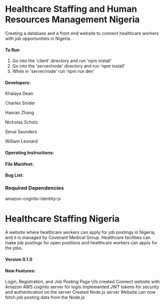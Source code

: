 # Healthcare Staffing and Human Resources Management Nigeria

Creating a database and a front end website to connect healthcare workers with job opportunities in Nigeria.

#### To Run

1. Go into the 'client' directory and run 'npm install'
2. Go into the 'server/node' directory and run 'npm install'
3. While in 'server/node' run 'npm run dev'

#### Developers:

Khalaya Dean

Charles Snider

Haoran Zhang

Nicholas Scholz

Senai Saunders

William Leonard

#### Operating Instructions:

#### File Manifest:

#### Bug List:

### Required Dependencies

amazon-cognito-identity-js

# Healthcare Staffing Nigeria
A website where healthcare workers can apply for job postings in Nigeria, and it is managed by Covenant Medical Group. Healthcare facilities can make job postings for open positions and healthcare workers can apply for the jobs.

#### Version 0.1.0 
#### New Features:
Login, Registration, and Job Posting Page UIs created
Connect website with Amazon AWS cognito server for login
Implemented JWT tokens for security and authentication on the server
Created Node.js server
Website can now fetch job posting data from the Node.js

